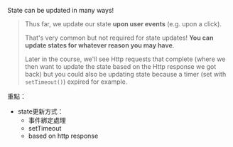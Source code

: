 





  


State can be updated in many ways!

> Thus far, we update our state **upon user events** (e.g. upon a click).
> 
> That's very common but not required for state updates! **You can update states for 
> whatever reason you may have**.
> 
> Later in the course, we'll see Http requests that complete (where we then want to update the state based on the Http response we got back) but you could also be updating state because a timer (set with `setTimeout()`) expired for example.



重點：
- state更新方式：
	- 事件綁定處理
	- setTimeout
	- based on http response